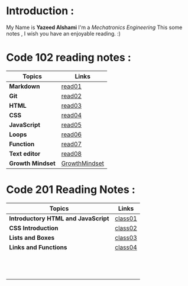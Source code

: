 # Introduction :
My Name is **Yazeed Alshami** I'm a *Mechatronics Engineering* 
This some notes , I wish you have an enjoyable reading. :)
# Code 102 reading notes :

| Topics      | Links       |
| ----------- | ----------- |
| **Markdown**  |   [read01](https://yazeedalsahmi.github.io/reading-notes/read01)  |
|  **Git**      |   [read02](https://yazeedalsahmi.github.io/reading-notes/read02)  |
|   **HTML**    |   [read03](https://yazeedalsahmi.github.io/reading-notes/read03)  |
|  **CSS**      |   [read04](https://yazeedalsahmi.github.io/reading-notes/read04)  |
| **JavaScript**   |  [read05](https://yazeedalsahmi.github.io/reading-notes/read05)  |
| **Loops**        |  [read06](https://yazeedalsahmi.github.io/reading-notes/read06)  |
| **Function**     |  [read07](https://yazeedalsahmi.github.io/reading-notes/read07)
|**Text editor**           | [read08](https://yazeedalsahmi.github.io/reading-notes/read08)
|**Growth Mindset**| [GrowthMindset](https://yazeedalsahmi.github.io/reading-notes/GrowthMindset)|]

# Code 201 Reading Notes : 

| Topics      | Links       |
| ----------- | ----------- |
| **Introductory HTML and JavaScript**|   [class01](https://yazeedalsahmi.github.io/reading-notes/class01)|
| **CSS Introduction**           |   [class02](https://yazeedalsahmi.github.io/reading-notes/class02)          |
| **Lists and Boxes**            |   [class03](https://yazeedalsahmi.github.io/reading-notes/class03)          |
| **Links and Functions**            |  [class04](https://yazeedalsahmi.github.io/reading-notes/class04)            |
|             |             |
|             |             |
|             |             |
|             |             |
|             |             |
|             |             |
|             |             |
|             |             |
|             |             |
|             |             |
|             |             |
|             |             |
